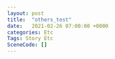 ```yaml
---
layout: post
title:  "others_test"
date:   2021-02-26 07:00:00 +0000
categories: Etc
Tags: Story Etc
SceneCode: []
---
```


